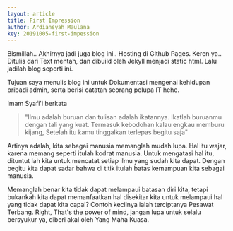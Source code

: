 ```yaml
---
layout: article
title: First Impression
author: Ardiansyah Maulana
key: 20191005-first-impession
---
```

Bismillah..
Akhirnya jadi juga blog ini.. Hosting di Github Pages. Keren ya..
Ditulis dari Text mentah, dan dibuild oleh Jekyll menjadi static html. Lalu jadilah blog seperti ini.

Tujuan saya menulis blog ini untuk Dokumentasi mengenai kehidupan pribadi admin, serta berisi catatan
seorang pelupa IT hehe.

Imam Syafi'i berkata
> "Ilmu adalah buruan dan tulisan adalah ikatannya. Ikatlah buruanmu dengan tali yang kuat. Termasuk kebodohan kalau engkau memburu kijang, Setelah itu kamu tinggalkan terlepas begitu saja"

Artinya adalah, kita sebagai manusia memanglah mudah lupa. Hal itu wajar, karena memang seperti itulah kodrat manusia. Untuk mengatasi hal itu, dituntut lah kita untuk mencatat setiap ilmu yang sudah kita dapat. Dengan begitu kita dapat sadar bahwa di titik itulah batas kemampuan kita sebagai manusia.

Memanglah benar kita tidak dapat melampaui batasan diri kita, tetapi bukankah kita dapat memanfaatkan hal disekitar kita untuk melampaui hal yang tidak dapat kita capai? Contoh kecilnya ialah terciptanya Pesawat Terbang.
Right, That's the power of mind, jangan lupa untuk selalu bersyukur ya, diberi akal oleh Yang Maha Kuasa.
